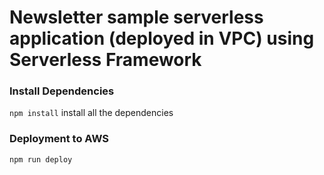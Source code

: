 # Newsletter sample serverless application (deployed in VPC) using Serverless Framework

### Install Dependencies

`npm install` install all the dependencies

### Deployment to AWS

`npm run deploy`
